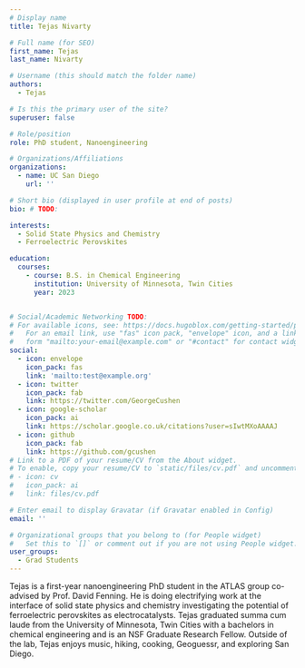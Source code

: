 ```yaml
---
# Display name
title: Tejas Nivarty

# Full name (for SEO)
first_name: Tejas
last_name: Nivarty

# Username (this should match the folder name)
authors:
  - Tejas

# Is this the primary user of the site?
superuser: false

# Role/position
role: PhD student, Nanoengineering

# Organizations/Affiliations
organizations:
  - name: UC San Diego
    url: ''

# Short bio (displayed in user profile at end of posts)
bio: # TODO:

interests:
  - Solid State Physics and Chemistry
  - Ferroelectric Perovskites

education:
  courses: 
    - course: B.S. in Chemical Engineering 
      institution: University of Minnesota, Twin Cities
      year: 2023


# Social/Academic Networking TODO:
# For available icons, see: https://docs.hugoblox.com/getting-started/page-builder/#icons
#   For an email link, use "fas" icon pack, "envelope" icon, and a link in the
#   form "mailto:your-email@example.com" or "#contact" for contact widget.
social:
  - icon: envelope
    icon_pack: fas
    link: 'mailto:test@example.org'
  - icon: twitter
    icon_pack: fab
    link: https://twitter.com/GeorgeCushen
  - icon: google-scholar
    icon_pack: ai
    link: https://scholar.google.co.uk/citations?user=sIwtMXoAAAAJ
  - icon: github
    icon_pack: fab
    link: https://github.com/gcushen
# Link to a PDF of your resume/CV from the About widget.
# To enable, copy your resume/CV to `static/files/cv.pdf` and uncomment the lines below.
# - icon: cv
#   icon_pack: ai
#   link: files/cv.pdf

# Enter email to display Gravatar (if Gravatar enabled in Config)
email: ''

# Organizational groups that you belong to (for People widget)
#   Set this to `[]` or comment out if you are not using People widget.
user_groups:
  - Grad Students
---
```


Tejas is a first-year nanoengineering PhD student in the ATLAS group co-advised by Prof. David Fenning. He is doing electrifying work at the interface of solid state physics and chemistry investigating the potential of ferroelectric perovskites as electrocatalysts. Tejas graduated summa cum laude from the University of Minnesota, Twin Cities with a bachelors in chemical engineering and is an NSF Graduate Research Fellow. Outside of the lab, Tejas enjoys music, hiking, cooking, Geoguessr, and exploring San Diego.
